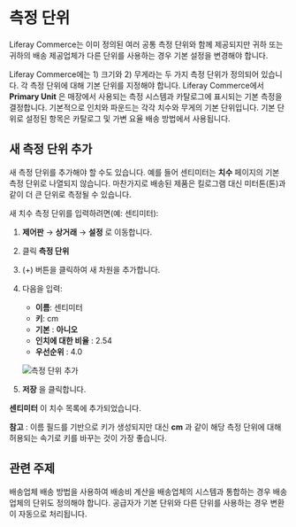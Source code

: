# 측정 단위

Liferay Commerce는 이미 정의된 여러 공통 측정 단위와 함께 제공되지만 귀하 또는 귀하의 배송 제공업체가 다른 단위를 사용하는 경우 기본 설정을 변경해야 합니다.

Liferay Commerce에는 1) 크기와 2) 무게라는 두 가지 측정 단위가 정의되어 있습니다. 각 측정 단위에 대해 기본 단위를 지정해야 합니다. Liferay Commerce에서 **Primary Unit** 은 매장에서 사용되는 측정 시스템과 카탈로그에 표시되는 기본 측정을 결정합니다. 기본적으로 인치와 파운드는 각각 치수와 무게의 기본 단위입니다. 기본 단위로 설정된 항목은 카탈로그 및 가변 요율 배송 방법에서 사용됩니다.

## 새 측정 단위 추가

새 측정 단위를 추가해야 할 수도 있습니다. 예를 들어 센티미터는 **치수** 페이지의 기본 측정 단위로 나열되지 않습니다. 마찬가지로 배송된 제품은 킬로그램 대신 미터톤(톤)과 같이 더 큰 단위로 측정될 수 있습니다.

새 치수 측정 단위를 입력하려면(예: 센티미터):

1. **제어판** → **상거래** → **설정** 로 이동합니다.
1. 클릭 **측정 단위**
1. (+) 버튼을 클릭하여 새 차원을 추가합니다.
1. 다음을 입력:
    * **이름**: 센티미터
    * **키**: cm
    * **기본** : **아니오**
    * **인치에 대한 비율** : 2.54
    * **우선순위** : 4.0

    ![측정 단위 추가](./measurement-units/images/01.png)

1. **저장** 을 클릭합니다.

**센티미터** 이 치수 목록에 추가되었습니다.

**참고** : 이름 필드를 기반으로 키가 생성되지만 대신 **cm** 과 같이 해당 측정 단위에 대해 허용되는 속기로 키를 바꾸는 것이 가장 좋습니다.

## 관련 주제

배송업체 배송 방법을 사용하여 배송비 계산을 배송업체의 시스템과 통합하는 경우 배송업체의 단위도 정의해야 합니다. 공급자가 기본 단위와 다른 단위를 사용하는 경우 변환이 자동으로 처리됩니다.
